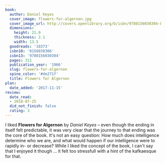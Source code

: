 ```yaml
---
book:
  author: Daniel Keyes
  cover_image: flowers-for-algernon.jpg
  cover_image_url: http://covers.openlibrary.org/b/isbn/9780156030304-L.jpg
  dimensions:
    height: 21.0
    thickness: 2.1
    width: 13.5
  goodreads: '18373'
  isbn10: '0156030306'
  isbn13: '9780156030304'
  pages: 311
  publication_year: '1966'
  slug: flowers-for-algernon
  spine_color: '#de271f'
  title: Flowers for Algernon
plan:
  date_added: '2017-11-15'
review:
  date_read:
  - 2018-07-25
  did_not_finish: false
  rating: 3
---
```


I liked **Flowers for Algernon** by *Daniel Keyes* – even though the ending in itself felt predictable, it was very clear that the journey to that ending was the core of the book. It's not an easy question: How much does intelligence determine who we are, and what would happen if our intelligence were to rapidly in- or decrease? While I liked the concept of the book, I can't say that I enjoyed it though … it felt too stressfull with a hint of the kafkaesque for that.
